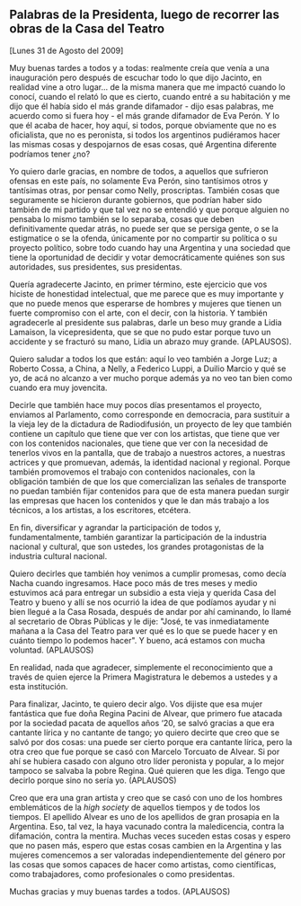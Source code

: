 Palabras de la Presidenta, luego de recorrer las obras de la Casa del Teatro
----------------------------------------------------------------------------

[Lunes 31 de Agosto del 2009]

Muy buenas tardes a todos y a todas: realmente creía que venía a una
inauguración pero después de escuchar todo lo que dijo Jacinto, en
realidad vine a otro lugar... de la misma manera que me impactó cuando
lo conocí, cuando el relató lo que es cierto, cuando entré a su
habitación y me dijo que él había sido el más grande difamador - dijo
esas palabras, me acuerdo como si fuera hoy - el más grande difamador de
Eva Perón. Y lo que él acaba de hacer, hoy aquí, si todos, porque
obviamente que no es oficialista, que no es peronista, si todos los
argentinos pudiéramos hacer las mismas cosas y despojarnos de esas
cosas, qué Argentina diferente podríamos tener ¿no?

Yo quiero darle gracias, en nombre de todos, a aquellos que sufrieron
ofensas en este país, no solamente Eva Perón, sino tantísimos otros y
tantísimas otras, por pensar como Nelly, proscriptas. También cosas que
seguramente se hicieron durante gobiernos, que podrían haber sido
también de mi partido y que tal vez no se entendió y que porque alguien
no pensaba lo mismo también se lo separaba, cosas que deben
definitivamente quedar atrás, no puede ser que se persiga gente, o se la
estigmatice o se la ofenda, únicamente por no compartir su política o su
proyecto político, sobre todo cuando hay una Argentina y una sociedad
que tiene la oportunidad de decidir y votar democráticamente quiénes son
sus autoridades, sus presidentes, sus presidentas.

Quería agradecerte Jacinto, en primer término, este ejercicio que vos
hiciste de honestidad intelectual, que me parece que es muy importante y
que no puede menos que esperarse de hombres y mujeres que tienen un
fuerte compromiso con el arte, con el decir, con la historia. Y también
agradecerle al presidente sus palabras, darle un beso muy grande a Lidia
Lamaison, la vicepresidenta, que se que no pudo estar porque tuvo un
accidente y se fracturó su mano, Lidia un abrazo muy grande. (APLAUSOS).

Quiero saludar a todos los que están: aquí lo veo también a Jorge Luz; a
Roberto Cossa, a China, a Nelly, a Federico Luppi, a Duilio Marcio y qué
se yo, de acá no alcanzo a ver mucho porque además ya no veo tan bien
como cuando era muy jovencita.

Decirle que también hace muy pocos días presentamos el proyecto,
enviamos al Parlamento, como corresponde en democracia, para sustituir a
la vieja ley de la dictadura de Radiodifusión, un proyecto de ley que
también contiene un capítulo que tiene que ver con los artistas, que
tiene que ver con los contenidos nacionales, que tiene que ver con la
necesidad de tenerlos vivos en la pantalla, que de trabajo a nuestros
actores, a nuestras actrices y que promuevan, además, la identidad
nacional y regional. Porque también promovemos el trabajo con contenidos
nacionales, con la obligación también de que los que comercializan las
señales de transporte no puedan también fijar contenidos para que de
esta manera puedan surgir las empresas que hacen los contenidos y que le
dan más trabajo a los técnicos, a los artistas, a los escritores,
etcétera.

En fin, diversificar y agrandar la participación de todos y,
fundamentalmente, también garantizar la participación de la industria
nacional y cultural, que son ustedes, los grandes protagonistas de la
industria cultural nacional.

Quiero decirles que también hoy venimos a cumplir promesas, como decía
Nacha cuando ingresamos. Hace poco más de tres meses y medio estuvimos
acá para entregar un subsidio a esta vieja y querida Casa del Teatro y
bueno y allí se nos ocurrió la idea de que podíamos ayudar y ni bien
llegué a la Casa Rosada, después de andar por ahí caminando, lo llamé al
secretario de Obras Públicas y le dije: "José, te vas inmediatamente
mañana a la Casa del Teatro para ver qué es lo que se puede hacer y en
cuánto tiempo lo podemos hacer". Y bueno, acá estamos con mucha
voluntad. (APLAUSOS)   

En realidad, nada que agradecer, simplemente el reconocimiento que a
través de quien ejerce la Primera Magistratura le debemos a ustedes y a
esta institución.

Para finalizar, Jacinto, te quiero decir algo. Vos dijiste que esa mujer
fantástica que fue doña Regina Pacini de Alvear, que primero fue atacada
por la sociedad pacata de aquellos años ‘20, se salvó gracias a que era
cantante lírica y no cantante de tango; yo quiero decirte que creo que
se salvó por dos cosas: una puede ser cierto porque era cantante lírica,
pero la otra creo que fue porque se casó con Marcelo Torcuato de Alvear.
Si por ahí se hubiera casado con alguno otro líder peronista y popular,
a lo mejor tampoco se salvaba la pobre Regina. Qué quieren que les diga.
Tengo que decirlo porque sino no sería yo. (APLAUSOS)

Creo que era una gran artista y creo que se casó con uno de los hombres
emblemáticos de la *high society* de aquellos tiempos y de todos los
tiempos. El apellido Alvear es uno de los apellidos de gran prosapia en
la Argentina. Eso, tal vez, la haya vacunado contra la maledicencia,
contra la difamación, contra la mentira. Muchas veces suceden estas
cosas y espero que no pasen más, espero que estas cosas cambien en la
Argentina y las mujeres comencemos a ser valoradas independientemente
del género por las cosas que somos capaces de hacer como artistas, como
científicas, como trabajadores, como profesionales o como presidentas.

Muchas gracias y muy buenas tardes a todos. (APLAUSOS)  

 
